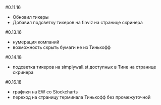 #0.11.16
- Обновил тикеры
- Добавил подсветку тикеров на finviz на странице скринера

#0.13.16
- нумерация компаний
- возможность скрыть бумаги не из Тинькофф

#0.14.18
- подсветка тикеров на simplywall.st доступных в Тине на странице скринера

#0.16.18
 - графики на EW со Stockcharts
 - переход на страницу терминала Тинькофф без промежуточной